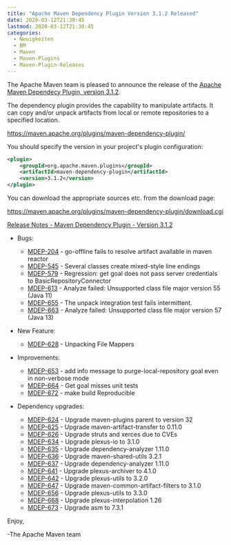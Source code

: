 ```yaml
---
title: "Apache Maven Dependency Plugin Version 3.1.2 Released"
date: 2020-03-12T21:30:45
lastmod: 2020-03-12T21:30:45
categories:
  - Neuigkeiten
  - BM
  - Maven
  - Maven-Plugins
  - Maven-Plugin-Releases
---
```

The Apache Maven team is pleased to announce the release of the 
[Apache Maven Dependecy Plugin, version 3.1.2](https://maven.apache.org/plugins/maven-dependency-plugin/).

The dependency plugin provides the capability to manipulate artifacts. It
can copy and/or unpack artifacts from local or remote repositories to a
specified location.

https://maven.apache.org/plugins/maven-dependency-plugin/

You should specify the version in your project's plugin configuration:

```xml
<plugin>
    <groupId>org.apache.maven.plugins</groupId>
    <artifactId>maven-dependency-plugin</artifactId>
    <version>3.1.2</version>
</plugin>
``` 

You can download the appropriate sources etc. from the download page:

https://maven.apache.org/plugins/maven-dependency-plugin/download.cgi


<!-- more -->

[Release Notes - Maven Dependency Plugin - Version 3.1.2](https://issues.apache.org/jira/secure/ReleaseNote.jspa?projectId=12317227&version=12343772)

* Bugs:

  * [MDEP-204](https://issues.apache.org/jira/browse/MDEP-204) - go-offline fails to resolve artifact available in maven reactor
  * [MDEP-545](https://issues.apache.org/jira/browse/MDEP-545) - Several classes create mixed-style line endings
  * [MDEP-579](https://issues.apache.org/jira/browse/MDEP-579) - Regression: get goal does not pass server credentials to BasicRepositoryConnector
  * [MDEP-613](https://issues.apache.org/jira/browse/MDEP-613) - Analyze failed: Unsupported class file major version 55 (Java 11)
  * [MDEP-655](https://issues.apache.org/jira/browse/MDEP-655) - The unpack integration test fails intermittent.
  * [MDEP-663](https://issues.apache.org/jira/browse/MDEP-663) - Analyze failed: Unsupported class file major version 57 (Java 13)
  
* New Feature:

  * [MDEP-628](https://issues.apache.org/jira/browse/MDEP-628) - Unpacking File Mappers

* Improvements:

  * [MDEP-653](https://issues.apache.org/jira/browse/MDEP-653) - add info message to purge-local-repository goal even in non-verbose mode
  * [MDEP-664](https://issues.apache.org/jira/browse/MDEP-664) - Get goal misses unit tests
  * [MDEP-672](https://issues.apache.org/jira/browse/MDEP-672) - make build Reproducible

* Dependency upgrades:

  * [MDEP-624](https://issues.apache.org/jira/browse/MDEP-624) - Upgrade maven-plugins parent to version 32
  * [MDEP-625](https://issues.apache.org/jira/browse/MDEP-625) - Upgrade maven-artifact-transfer to 0.11.0
  * [MDEP-626](https://issues.apache.org/jira/browse/MDEP-626) - Upgrade struts and xerces due to CVEs
  * [MDEP-634](https://issues.apache.org/jira/browse/MDEP-634) - Upgrade plexus-io to 3.1.0
  * [MDEP-635](https://issues.apache.org/jira/browse/MDEP-635) - Upgrade dependency-analyzer 1.11.0
  * [MDEP-636](https://issues.apache.org/jira/browse/MDEP-636) - Upgrade maven-shared-utils 3.2.1
  * [MDEP-637](https://issues.apache.org/jira/browse/MDEP-637) - Upgrade dependency-analyzer 1.11.0
  * [MDEP-641](https://issues.apache.org/jira/browse/MDEP-641) - Upgrade plexus-archiver to 4.1.0
  * [MDEP-642](https://issues.apache.org/jira/browse/MDEP-642) - Upgrade plexus-utils to 3.2.0
  * [MDEP-647](https://issues.apache.org/jira/browse/MDEP-647) - Upgrade maven-common-artifact-filters to 3.1.0
  * [MDEP-656](https://issues.apache.org/jira/browse/MDEP-656) - Upgrade plexus-utils to 3.3.0
  * [MDEP-668](https://issues.apache.org/jira/browse/MDEP-668) - Upgrade plexus-interpolation 1.26
  * [MDEP-673](https://issues.apache.org/jira/browse/MDEP-673) - Upgrade asm to 7.3.1

Enjoy,

-The Apache Maven team
